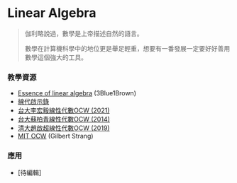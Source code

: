 # Linear Algebra

> 伽利略說過，數學是上帝描述自然的語言。 
>
>數學在計算機科學中的地位更是舉足輕重，想要有一番發展一定要好好善用數學這個強大的工具。
### 教學資源
- [Essence of linear algebra](https://www.youtube.com/watch?v=fNk_zzaMoSs&list=PLZHQObOWTQDPD3MizzM2xVFitgF8hE_ab&index=1&t=1s) (3Blue1Brown) 
- [線代啟示錄](https://ccjou.wordpress.com/)
- [台大李宏毅線性代數OCW (2021)](https://speech.ee.ntu.edu.tw/~hylee/la/2021-fall.php)
- [台大蘇柏青線性代數OCW (2014)](http://ocw.aca.ntu.edu.tw/ntu-ocw/index.php/ocw/cou/102S207)
- [清大趙啟超線性代數OCW (2019)](https://www.youtube.com/playlist?list=PLS0SUwlYe8cwxscGGxCUqQ78_AMJHQJ5u)
- [MIT OCW](https://www.youtube.com/playlist?list=PL4J3lLSgj0XZd7ERpoPdyZOwCMhBzrOfc)  (Gilbert Strang)

### 應用
- [待編輯]
